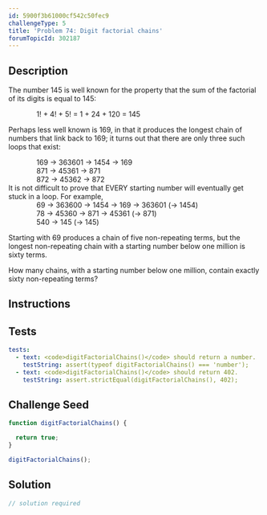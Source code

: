 ```yaml
---
id: 5900f3b61000cf542c50fec9
challengeType: 5
title: 'Problem 74: Digit factorial chains'
forumTopicId: 302187
---
```


## Description

<section id='description'>

The number 145 is well known for the property that the sum of the factorial of its digits is equal to 145:

<div style='margin-left: 4em;'>1! + 4! + 5! = 1 + 24 + 120 = 145</div>

Perhaps less well known is 169, in that it produces the longest chain of numbers that link back to 169; it turns out that there are only three such loops that exist:

<div style='margin-left: 4em;'>
  169 → 363601 → 1454 → 169<br>
  871 → 45361 → 871<br>
  872 → 45362 → 872<br>
</div>
It is not difficult to prove that EVERY starting number will eventually get stuck in a loop. For example,

<div style='margin-left: 4em;'>
  69 → 363600 → 1454 → 169 → 363601 (→ 1454)<br>
  78 → 45360 → 871 → 45361 (→ 871)<br>
  540 → 145 (→ 145)<br>
</div>

Starting with 69 produces a chain of five non-repeating terms, but the longest non-repeating chain with a starting number below one million is sixty terms.

How many chains, with a starting number below one million, contain exactly sixty non-repeating terms?

</section>

## Instructions

<section id='instructions'>

</section>

## Tests

<section id='tests'>

```yml
tests:
  - text: <code>digitFactorialChains()</code> should return a number.
    testString: assert(typeof digitFactorialChains() === 'number');
  - text: <code>digitFactorialChains()</code> should return 402.
    testString: assert.strictEqual(digitFactorialChains(), 402);

```

</section>

## Challenge Seed

<section id='challengeSeed'>

<div id='js-seed'>

```js
function digitFactorialChains() {

  return true;
}

digitFactorialChains();
```

</div>

</section>

## Solution

<section id='solution'>

```js
// solution required
```

</section>
